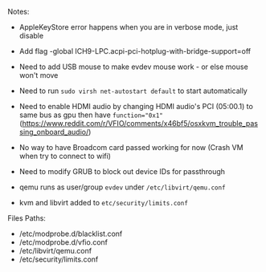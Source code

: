 Notes:
- AppleKeyStore error happens when you are in verbose mode, just disable
- Add flag -global ICH9-LPC.acpi-pci-hotplug-with-bridge-support=off
- Need to add USB mouse to make evdev mouse work - or else mouse won't move
- Need to run `sudo virsh net-autostart default` to start automatically
- Need to enable HDMI audio by changing HDMI audio's PCI (05:00.1) to same bus as gpu then have `function="0x1"` (https://www.reddit.com/r/VFIO/comments/x46bf5/osxkvm_trouble_passing_onboard_audio/)
- No way to have Broadcom card passed working for now (Crash VM when try to connect to wifi)

- Need to modify GRUB to block out device IDs for passthrough
- qemu runs as user/group `evdev` under `/etc/libvirt/qemu.conf`
- kvm and libvirt added to `etc/security/limits.conf`

Files Paths:
- /etc/modprobe.d/blacklist.conf                              
- /etc/modprobe.d/vfio.conf
- /etc/libvirt/qemu.conf
- /etc/security/limits.conf
